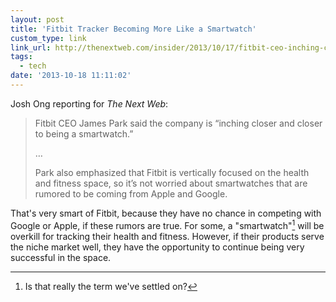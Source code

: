 ```yaml
---
layout: post
title: 'Fitbit Tracker Becoming More Like a Smartwatch'
custom_type: link
link_url: http://thenextweb.com/insider/2013/10/17/fitbit-ceo-inching-closer-closer-smart-watch/
tags:
  - tech
date: '2013-10-18 11:11:02'
---
```

 Josh Ong reporting for *The Next Web*:

>Fitbit CEO James Park said the company is “inching closer and closer to being a smartwatch.”
>
>…
>
>Park also emphasized that Fitbit is vertically focused on the health and fitness space, so it’s not worried about smartwatches that are rumored to be coming from Apple and Google.

That's very smart of Fitbit, because they have no chance in competing with Google or Apple, if these rumors are true. For some, a "smartwatch"[^1] will be overkill for tracking their health and fitness. However, if their products serve the niche market well, they have the opportunity to continue being very successful in the space.

[^1]: Is that really the term we've settled on?
